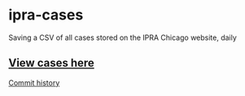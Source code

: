 # ipra-cases
Saving a CSV of all cases stored on the IPRA Chicago website, daily

## [View cases here](cases.csv)

[Commit history](https://github.com/CrimeIsDown/ipra-cases/commits/master/cases.csv)
